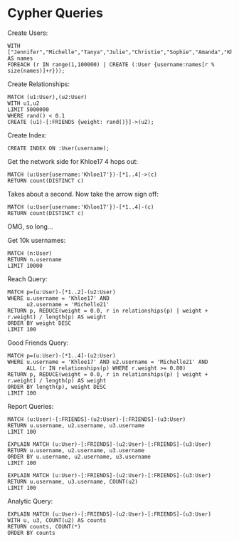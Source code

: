# Cypher Queries

Create Users:

    WITH ["Jennifer","Michelle","Tanya","Julie","Christie","Sophie","Amanda","Khloe","Sarah","Kaylee"] AS names 
    FOREACH (r IN range(1,100000) | CREATE (:User {username:names[r % size(names)]+r}));

Create Relationships:

    MATCH (u1:User),(u2:User)
    WITH u1,u2
    LIMIT 5000000
    WHERE rand() < 0.1
    CREATE (u1)-[:FRIENDS {weight: rand()}]->(u2);

Create Index:

    CREATE INDEX ON :User(username);


Get the network side for Khloe17 4 hops out:

    MATCH (u:User{username:'Khloe17'})-[*1..4]->(c) 
    RETURN count(DISTINCT c)

Takes about a second. Now take the arrow sign off:

    MATCH (u:User{username:'Khloe17'})-[*1..4]-(c) 
    RETURN count(DISTINCT c)

OMG, so long...
    
Get 10k usernames:

    MATCH (n:User) 
    RETURN n.username 
    LIMIT 10000    
    
Reach Query:
    
    MATCH p=(u:User)-[*1..2]-(u2:User) 
    WHERE u.username = 'Khloe17' AND
          u2.username = 'Michelle21'      
    RETURN p, REDUCE(weight = 0.0, r in relationships(p) | weight + r.weight) / length(p) AS weight
    ORDER BY weight DESC
    LIMIT 100
    
Good Friends Query:
        
    MATCH p=(u:User)-[*1..4]-(u2:User) 
    WHERE u.username = 'Khloe17' AND u2.username = 'Michelle21' AND
          ALL (r IN relationships(p) WHERE r.weight >= 0.80)
    RETURN p, REDUCE(weight = 0.0, r in relationships(p) | weight + r.weight) / length(p) AS weight
    ORDER BY length(p), weight DESC
    LIMIT 100

Report Queries:

    MATCH (u:User)-[:FRIENDS]-(u2:User)-[:FRIENDS]-(u3:User)
    RETURN u.username, u2.username, u3.username
    LIMIT 100

    EXPLAIN MATCH (u:User)-[:FRIENDS]-(u2:User)-[:FRIENDS]-(u3:User)
    RETURN u.username, u2.username, u3.username
    ORDER BY u.username, u2.username, u3.username
    LIMIT 100

    EXPLAIN MATCH (u:User)-[:FRIENDS]-(u2:User)-[:FRIENDS]-(u3:User)
    RETURN u.username, u3.username, COUNT(u2)
    LIMIT 100

Analytic Query:

    EXPLAIN MATCH (u:User)-[:FRIENDS]-(u2:User)-[:FRIENDS]-(u3:User)
    WITH u, u3, COUNT(u2) AS counts
    RETURN counts, COUNT(*)
    ORDER BY counts
